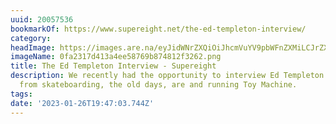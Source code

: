 ```yaml
---
uuid: 20057536
bookmarkOf: https://www.supereight.net/the-ed-templeton-interview/
category:
headImage: https://images.are.na/eyJidWNrZXQiOiJhcmVuYV9pbWFnZXMiLCJrZXkiOiIyMDA1NzUzNi9vcmlnaW5hbF8wZmEyMzE3ZDQxM2E0ZWU1ODc2OWI4NzQ4MTJmMzI2Mi5wbmciLCJlZGl0cyI6eyJyZXNpemUiOnsid2lkdGgiOjEyMDAsImhlaWdodCI6MTIwMCwiZml0IjoiaW5zaWRlIiwid2l0aG91dEVubGFyZ2VtZW50Ijp0cnVlfSwid2VicCI6eyJxdWFsaXR5Ijo5MH0sImpwZWciOnsicXVhbGl0eSI6OTB9LCJyb3RhdGUiOm51bGx9fQ==?bc=0
imageName: 0fa2317d413a4ee58769b874812f3262.png
title: The Ed Templeton Interview - Supereight
description: We recently had the opportunity to interview Ed Templeton about everything
  from skateboarding, the old days, are and running Toy Machine.
tags:
date: '2023-01-26T19:47:03.744Z'
---
```

